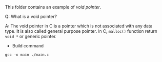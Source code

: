 This folder contains an example of *void pointer*.

Q: What is a void pointer?

A: The void pointer in C is a pointer which is not associated with any data type. It is also called general purpose pointer. In C, `malloc()` function return `void *` or generic pointer.


- Build command

``` shell
gcc -o main ./main.c
```

